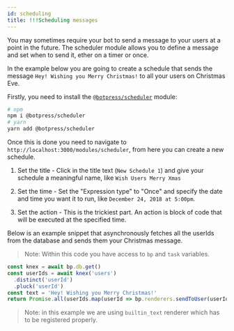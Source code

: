 ```yaml
---
id: scheduling
title: !!!Scheduling messages
---
```


You may sometimes require your bot to send a message to your users at a point in the future. The scheduler module allows you to define a message and set when to send it, ether on a timer or once.

In the example below you are going to create a schedule that sends the message `Hey! Wishing you Merry Christmas!` to all your users on Christmas Eve.

Firstly, you need to install the [`@botpress/scheduler`](https://github.com/botpress/botpress/tree/master/packages/functionals/botpress-scheduler) module:

```bash
# npm
npm i @botpress/scheduler
# yarn
yarn add @botpress/scheduler
```

Once this is done you need to navigate to `http://localhost:3000/modules/scheduler`, from here you can create a new schedule.

1. Set the title - Click in the title text (`New Schedule 1`) and give your schedule a meaningful name, like `Wish Users Merry Xmas`

2. Set the time - Set the "Expression type" to "Once" and specify the date and time you want it to run, like `December 24, 2018 at 5:00pm`.

3. Set the action - This is the trickiest part. An action is block of code that will be executed at the specified time.

Below is an example snippet that asynchronously fetches all the userIds from the database and sends them your Christmas message.

> Note: Within this code you have access to `bp` and `task` variables.

```js
const knex = await bp.db.get()
const userIds = await knex('users')
  .distinct('userId')
  .pluck('userId')
const text = 'Hey! Wishing you Merry Christmas!'
return Promise.all(userIds.map(userId => bp.renderers.sendToUser(userId, '#builtin_text', { text, typing: true })))
```

> Note: in this example we are using `builtin_text` renderer which has to be registered properly.
